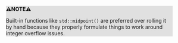 <div style="margin:2em; background-color: #e0e0e0;">

<strong>⚠️NOTE️️️⚠️</strong>

Built-in functions like `std::midpoint()` are preferred over rolling it by hand because they properly formulate things to work around integer overflow issues.
</div>

